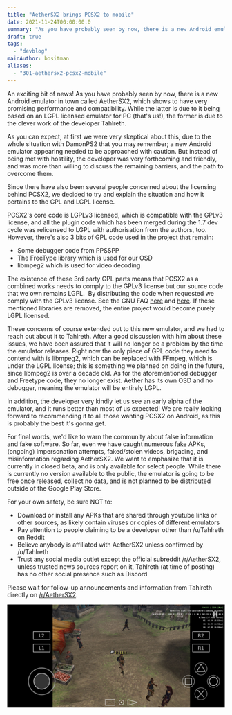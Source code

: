 ```yaml
---
title: "AetherSX2 brings PCSX2 to mobile"
date: 2021-11-24T00:00:00.0
summary: "As you have probably seen by now, there is a new Android emulator in town called AetherSX2, which shows to have very promising performance and compatibility"
draft: true
tags:
  - "devblog"
mainAuthor: bositman
aliases:
  - "301-aethersx2-pcsx2-mobile"
---
```


An exciting bit of news! As you have probably seen by now, there is a new Android emulator in town called AetherSX2, which shows to have very promising performance and compatibility. While the latter is due to it being based on an LGPL licensed emulator for PC (that's us!), the former is due to the clever work of the developer Tahlreth.

As you can expect, at first we were very skeptical about this, due to the whole situation with DamonPS2 that you may remember; a new Android emulator appearing needed to be approached with caution. But instead of being met with hostility, the developer was very forthcoming and friendly, and was more than willing to discuss the remaining barriers, and the path to overcome them.

Since there have also been several people concerned about the licensing behind PCSX2, we decided to try and explain the situation and how it pertains to the GPL and LGPL license.

PCSX2's core code is LGPLv3 licensed, which is compatible with the GPLv3 license, and all the plugin code which has been merged during the 1.7 dev cycle was relicensed to LGPL with authorisation from the authors, too. However, there's also 3 bits of GPL code used in the project that remain:
- Some debugger code from PPSSPP
- The FreeType library which is used for our OSD
- libmpeg2 which is used for video decoding

The existence of these 3rd party GPL parts means that PCSX2 as a combined works needs to comply to the GPLv3 license but our source code that we own remains LGPL.&nbsp; By distributing the code when requested we comply with the GPLv3 license. See the GNU FAQ [here](https://www.gnu.org/licenses/gpl-faq.html.en#IfLibraryIsGPL) and [here](https://www.gnu.org/licenses/gpl-faq.html.en#AllCompatibility). If these mentioned libraries are removed, the entire project would become purely LGPL licensed.

These concerns of course extended out to this new emulator, and we had to reach out about it to Tahlreth. After a good discussion with him about these issues, we have been assured that it will no longer be a problem by the time the emulator releases. Right now the only piece of GPL code they need to contend with is libmpeg2, which can be replaced with FFmpeg, which is under the LGPL license; this is something we planned on doing in the future, since libmpeg2 is over a decade old. As for the aforementioned debugger and Freetype code, they no longer exist. Aether has its own OSD and no debugger, meaning the emulator will be entirely LGPL.

In addition, the developer very kindly let us see an early alpha of the emulator, and it runs better than most of us expected! We are really looking forward to recommending it to all those wanting PCSX2 on Android, as this is probably the best it's gonna get.

For final words, we'd like to warn the community about false information and fake software. So far, even we have caught numerous fake APKs, (ongoing) impersonation attempts, faked/stolen videos, brigading, and misinformation regarding AetherSX2. We want to emphasize that it is currently in closed beta, and is only available for select people. While there is currently no version available to the public, the emulator is going to be free once released, collect no data, and is not planned to be distributed outside of the Google Play Store.

For your own safety, be sure NOT to:

- Download or install any APKs that are shared through youtube links or other sources, as likely contain viruses or copies of different emulators
- Pay attention to people claiming to be a developer other than /u/Tahlreth on Reddit
- Believe anybody is affiliated with AetherSX2 unless confirmed by /u/Tahlreth
- Trust any social media outlet except the official subreddit /r/AetherSX2, unless trusted news sources report on it, Tahlreth (at time of posting) has no other social presence such as Discord

Please wait for follow-up announcements and information from Tahlreth directly on [/r/AetherSX2](https://www.reddit.com/r/AetherSX2/).

![](./AetherSX2sm.jpg)
